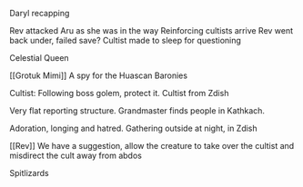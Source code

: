Daryl recapping

Rev attacked Aru as she was in the way
Reinforcing cultists arrive
Rev went back under, failed save?
Cultist made to sleep for questioning

Celestial Queen

[[Grotuk Mimi]]
	A spy for the Huascan Baronies

Cultist: Following boss golem, protect it.
Cultist from Zdish

Very flat reporting structure.
Grandmaster finds people in Kathkach. 

Adoration, longing and hatred. 
Gathering outside at night, in Zdish

[[Rev]]
We have a suggestion, allow the creature to take over the cultist and misdirect the cult away from abdos

Spitlizards


